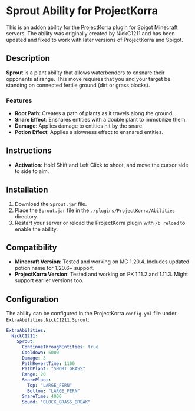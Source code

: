 # Sprout Ability for ProjectKorra

This is an addon ability for the [ProjectKorra](https://projectkorra.com/) plugin for Spigot Minecraft servers. The ability was originally created by NickC1211 and has been updated and fixed to work with later versions of ProjectKorra and Spigot.

## Description

**Sprout** is a plant ability that allows waterbenders to ensnare their opponents at range. This move requires that you and your target be standing on connected fertile ground (dirt or grass blocks).

### Features

- **Root Path**: Creates a path of plants as it travels along the ground.
- **Snare Effect**: Ensnares entities with a double plant to immobilize them.
- **Damage**: Applies damage to entities hit by the snare.
- **Potion Effect**: Applies a slowness effect to ensnared entities.

## Instructions

- **Activation**: Hold Shift and Left Click to shoot, and move the cursor side to side to aim.

## Installation

1. Download the `Sprout.jar` file.
2. Place the `Sprout.jar` file in the `./plugins/ProjectKorra/Abilities` directory.
3. Restart your server or reload the ProjectKorra plugin with `/b reload` to enable the ability.

## Compatibility

- **Minecraft Version**: Tested and working on MC 1.20.4. Includes updated potion name for 1.20.6+ support.
- **ProjectKorra Version**: Tested and working on PK 1.11.2 and 1.11.3. Might support earlier versions too.

## Configuration

The ability can be configured in the ProjectKorra `config.yml` file under `ExtraAbilities.NickC1211.Sprout`:

```yaml
ExtraAbilities:
  NickC1211:
    Sprout:
      ContinueThroughEntities: true
      Cooldown: 5000
      Damage: 3
      PathRevertTime: 1100
      PathPlant: "SHORT_GRASS"
      Range: 20
      SnarePlant:
        Top: "LARGE_FERN"
        Bottom: "LARGE_FERN"
      SnareTime: 4000
      Sound: "BLOCK_GRASS_BREAK"
